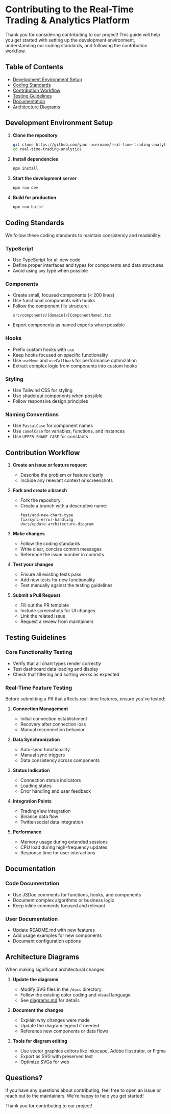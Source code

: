 
# Contributing to the Real-Time Trading & Analytics Platform

Thank you for considering contributing to our project! This guide will help you get started with setting up the development environment, understanding our coding standards, and following the contribution workflow.

## Table of Contents

- [Development Environment Setup](#development-environment-setup)
- [Coding Standards](#coding-standards)
- [Contribution Workflow](#contribution-workflow)
- [Testing Guidelines](#testing-guidelines)
- [Documentation](#documentation)
- [Architecture Diagrams](#architecture-diagrams)

## Development Environment Setup

1. **Clone the repository**
   ```bash
   git clone https://github.com/your-username/real-time-trading-analytics.git
   cd real-time-trading-analytics
   ```

2. **Install dependencies**
   ```bash
   npm install
   ```

3. **Start the development server**
   ```bash
   npm run dev
   ```

4. **Build for production**
   ```bash
   npm run build
   ```

## Coding Standards

We follow these coding standards to maintain consistency and readability:

### TypeScript

- Use TypeScript for all new code
- Define proper interfaces and types for components and data structures
- Avoid using `any` type when possible

### Components

- Create small, focused components (< 200 lines)
- Use functional components with hooks
- Follow the component file structure:
  ```
  src/components/[domain]/[ComponentName].tsx
  ```
- Export components as named exports when possible

### Hooks

- Prefix custom hooks with `use`
- Keep hooks focused on specific functionality
- Use `useMemo` and `useCallback` for performance optimization
- Extract complex logic from components into custom hooks

### Styling

- Use Tailwind CSS for styling
- Use shadcn/ui components when possible
- Follow responsive design principles

### Naming Conventions

- Use `PascalCase` for component names
- Use `camelCase` for variables, functions, and instances
- Use `UPPER_SNAKE_CASE` for constants

## Contribution Workflow

1. **Create an issue or feature request**
   - Describe the problem or feature clearly
   - Include any relevant context or screenshots

2. **Fork and create a branch**
   - Fork the repository
   - Create a branch with a descriptive name:
     ```
     feat/add-new-chart-type
     fix/sync-error-handling
     docs/update-architecture-diagram
     ```

3. **Make changes**
   - Follow the coding standards
   - Write clear, concise commit messages
   - Reference the issue number in commits

4. **Test your changes**
   - Ensure all existing tests pass
   - Add new tests for new functionality
   - Test manually against the testing guidelines

5. **Submit a Pull Request**
   - Fill out the PR template
   - Include screenshots for UI changes
   - Link the related issue
   - Request a review from maintainers

## Testing Guidelines

### Core Functionality Testing

- Verify that all chart types render correctly
- Test dashboard data loading and display
- Check that filtering and sorting works as expected

### Real-Time Feature Testing

Before submitting a PR that affects real-time features, ensure you've tested:

1. **Connection Management**
   - Initial connection establishment
   - Recovery after connection loss
   - Manual reconnection behavior

2. **Data Synchronization**
   - Auto-sync functionality
   - Manual sync triggers
   - Data consistency across components

3. **Status Indication**
   - Connection status indicators
   - Loading states
   - Error handling and user feedback

4. **Integration Points**
   - TradingView integration
   - Binance data flow
   - Twitter/social data integration

5. **Performance**
   - Memory usage during extended sessions
   - CPU load during high-frequency updates
   - Response time for user interactions

## Documentation

### Code Documentation

- Use JSDoc comments for functions, hooks, and components
- Document complex algorithms or business logic
- Keep inline comments focused and relevant

### User Documentation

- Update README.md with new features
- Add usage examples for new components
- Document configuration options

## Architecture Diagrams

When making significant architectural changes:

1. **Update the diagrams**
   - Modify SVG files in the `/docs` directory
   - Follow the existing color coding and visual language
   - See [diagrams.md](./docs/diagrams.md) for details

2. **Document the changes**
   - Explain why changes were made
   - Update the diagram legend if needed
   - Reference new components or data flows

3. **Tools for diagram editing**
   - Use vector graphics editors like Inkscape, Adobe Illustrator, or Figma
   - Export as SVG with preserved text
   - Optimize SVGs for web

## Questions?

If you have any questions about contributing, feel free to open an issue or reach out to the maintainers. We're happy to help you get started!

Thank you for contributing to our project!
